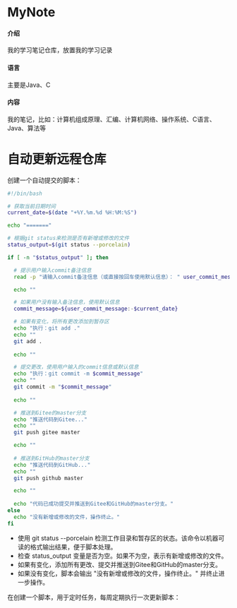 # MyNote

#### 介绍
我的学习笔记仓库，放置我的学习记录

#### 语言
主要是Java、C

#### 内容
我的笔记，比如：计算机组成原理、汇编、计算机网络、操作系统、C语言、Java、算法等

# 自动更新远程仓库

创建一个自动提交的脚本：

```sh
#!/bin/bash

# 获取当前日期时间
current_date=$(date "+%Y.%m.%d %H:%M:%S")

echo "======="

# 根据git status来检测是否有新增或修改的文件
status_output=$(git status --porcelain)

if [ -n "$status_output" ]; then

  # 提示用户输入commit备注信息
  read -p "请输入commit备注信息（或直接按回车使用默认信息）： " user_commit_message

  echo ""

  # 如果用户没有输入备注信息，使用默认信息
  commit_message=${user_commit_message:-$current_date}

  # 如果有变化，将所有更改添加到暂存区
  echo "执行：git add ."
  echo ""
  git add .
  
  echo ""

  # 提交更改，使用用户输入的commit信息或默认信息
  echo "执行：git commit -m $commit_message"
  echo ""
  git commit -m "$commit_message"
  
  echo ""

  # 推送到Gitee的master分支
  echo "推送代码到Gitee..."
  echo ""
  git push gitee master

  echo ""
  
  # 推送到GitHub的master分支
  echo "推送代码到GitHub..."
  echo ""
  git push github master

  echo ""
  
  echo "代码已成功提交并推送到Gitee和GitHub的master分支。"
else
  echo "没有新增或修改的文件，操作终止。"
fi
```

+ 使用 git status --porcelain 检测工作目录和暂存区的状态。该命令以机器可读的格式输出结果，便于脚本处理。
+ 检查 status_output 变量是否为空。如果不为空，表示有新增或修改的文件。
+ 如果有变化，添加所有更改、提交并推送到Gitee和GitHub的master分支。
+ 如果没有变化，脚本会输出 "没有新增或修改的文件，操作终止。" 并终止进一步操作。

在创建一个脚本，用于定时任务，每周定期执行一次更新脚本：

```bat
```

